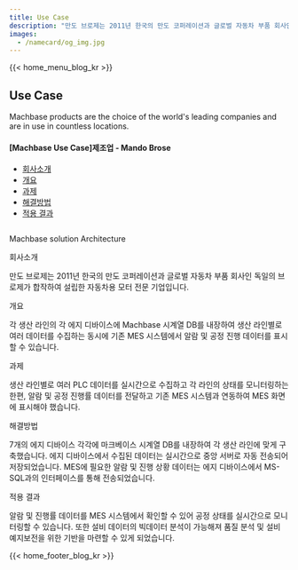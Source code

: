 ```yaml
---
title: Use Case
description: "만도 브로제는 2011년 한국의 만도 코퍼레이션과 글로벌 자동차 부품 회사인 독일의 브로제가 합작하여 설립한 자동차용 모터 전문 기업입니다."
images:
  - /namecard/og_img.jpg
---
```


<head>
  <meta charset="UTF-8" />
  <meta name="viewport" content="width=device-width, initial-scale=1.0" />
  <link rel="stylesheet" type="text/css" href="../../css/common.css" />
  <link rel="stylesheet" type="text/css" href="../../css/style.css" />
</head>
{{< home_menu_blog_kr >}}
<section class="usecase_section0">
  <div>
    <h2 class="sub_page_title">Use Case</h2>
    <p class="sub_page_titletext">
      Machbase products are the choice of the world's leading companies and are
      in use in countless locations.
    </p>
  </div>
</section>
<section>
  <div class="tech-inner">
    <section>
      <div class="tech-inner">
        <h4 class="blog-title">[Machbase Use Case]제조업 - Mando Brose</h4>
        <ul class="tech-list-ul">
          <a href="#anchor1">
            <li class="tech-list-li" id="tech-list-li">회사소개</li></a
          >
          <a href="#anchor2">
            <li class="tech-list-li" id="tech-list-li">개요</li></a
          >
          <a href="#anchor3">
            <li class="tech-list-li" id="tech-list-li">과제</li>
          </a>
          <a href="#anchor4">
            <li class="tech-list-li" id="tech-list-li">해결방법</li></a
          >
          <a href="#anchor5">
            <li class="tech-list-li" id="tech-list-li">적용 결과</li>
          </a>
        </ul>
        <div class="tech-contents">
          <div>
            <div class="tech-img-wrap">
              <img class="tech-img" src="../../img/usecase_mando.png" alt="" />
            </div>
            <p class="tech-contents-link-text">
              Machbase solution Architecture
            </p>
            <p class="tech-title" id="anchor1">회사소개</p>
            <p class="tech-contents-text">
              만도 브로제는 2011년 한국의 만도 코퍼레이션과 글로벌 자동차 부품
              회사인 독일의 브로제가 합작하여 설립한 자동차용 모터 전문
              기업입니다.
            </p>
            <p class="tech-title" id="anchor2">개요</p>
            <p class="tech-contents-text">
              각 생산 라인의 각 에지 디바이스에 Machbase 시계열 DB를 내장하여
              생산 라인별로 여러 데이터를 수집하는 동시에 기존 MES 시스템에서
              알람 및 공정 진행 데이터를 표시할 수 있습니다.
            </p>
            <p class="tech-title" id="anchor3">과제</p>
            <p class="tech-contents-text">
              생산 라인별로 여러 PLC 데이터를 실시간으로 수집하고 각 라인의
              상태를 모니터링하는 한편, 알람 및 공정 진행률 데이터를 전달하고
              기존 MES 시스템과 연동하여 MES 화면에 표시해야 했습니다.
            </p>
            <p class="tech-title" id="anchor4">해결방법</p>
            <p class="tech-contents-text">
              7개의 에지 디바이스 각각에 마크베이스 시계열 DB를 내장하여 각 생산
              라인에 맞게 구축했습니다. 에지 디바이스에서 수집된 데이터는
              실시간으로 중앙 서버로 자동 전송되어 저장되었습니다. MES에 필요한
              알람 및 진행 상황 데이터는 에지 디바이스에서 MS-SQL과의
              인터페이스를 통해 전송되었습니다.
            </p>
            <p class="tech-title" id="anchor5">적용 결과</p>
            <p class="tech-contents-text">
              알람 및 진행률 데이터를 MES 시스템에서 확인할 수 있어 공정 상태를
              실시간으로 모니터링할 수 있습니다. 또한 설비 데이터의 빅데이터
              분석이 가능해져 품질 분석 및 설비 예지보전을 위한 기반을 마련할 수
              있게 되었습니다.
            </p>
          </div>
        </div>
      </div>
    </section>
  </div>
</section>
{{< home_footer_blog_kr >}}
